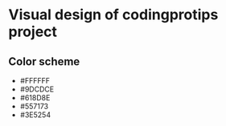 # Visual design of codingprotips project

## Color scheme

* #FFFFFF 
* #9DCDCE
* #618D8E
* #557173
* #3E5254
